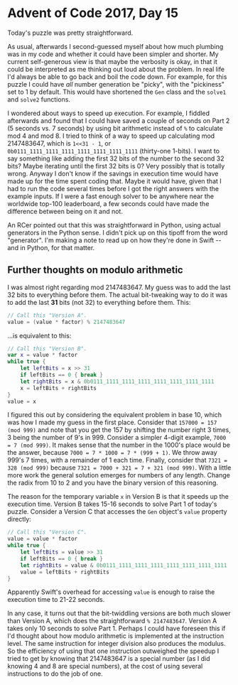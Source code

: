 # Advent of Code 2017, Day 15

Today's puzzle was pretty straightforward.

As usual, afterwards I second-guessed myself about how much plumbing was in my code and whether it could have been simpler and shorter.  My current self-generous view is that maybe the verbosity is okay, in that it could be interpreted as me thinking out loud about the problem.  In real life I'd always be able to go back and boil the code down.  For example, for this puzzle I could have *all* number generation be "picky", with the "pickiness" set to 1 by default.  This would have shortened the `Gen` class and the `solve1` and `solve2` functions.

I wondered about ways to speed up execution.  For example, I fiddled afterwards and found that I could have saved a couple of seconds on Part 2 (5 seconds vs. 7 seconds) by using bit arithmetic instead of `%` to calculate mod 4 and mod 8.  I tried to think of a way to speed up calculating mod 2147483647, which is `1<<31 - 1`, or `0b0111_1111_1111_1111_1111_1111_1111_1111` (thirty-one 1-bits).  I want to say something like adding the first 32 bits of the number to the second 32 bits?  Maybe iterating until the first 32 bits is 0?  Very possibly that is totally wrong.  Anyway I don't know if the savings in execution time would have made up for the time spent coding that.  Maybe it would have, given that I had to run the code several times before I got the right answers with the example inputs.  If I were a fast enough solver to be anywhere near the worldwide top-100 leaderboard, a few seconds could have made the difference between being on it and not.

An RCer pointed out that this was straightforward in Python, using actual generators in the Python sense.  I didn't pick up on this tipoff from the word "generator".  I'm making a note to read up on how they're done in Swift -- and in Python, for that matter.


<a name="modthoughts"></a>
## Further thoughts on modulo arithmetic

I was almost right regarding mod 2147483647.  My guess was to add the last 32 bits to everything before them.  The actual bit-tweaking way to do it was to add the last **31** bits (not 32) to everything before them.  This:

```swift
// Call this "Version A".
value = (value * factor) % 2147483647
```

...is equivalent to this:

```swift
// Call this "Version B".
var x = value * factor
while true {
	let leftBits = x >> 31
	if leftBits == 0 { break }
	let rightBits = x & 0b0111_1111_1111_1111_1111_1111_1111_1111
	x = leftBits + rightBits
}
value = x
```

I figured this out by considering the equivalent problem in base 10, which was how I made my guess in the first place.  Consider that `157000 = 157 (mod 999)` and note that you get the 157 by shifting the number right 3 times, 3 being the number of 9's in 999.  Consider a simpler 4-digit example, `7000 = 7 (mod 999)`.  It makes sense that the number in the 1000's place would be the answer, because `7000 = 7 * 1000 = 7 * (999 + 1)`.  We throw away 999's 7 times, with a remainder of 1 each time.  Finally, consider that `7321 = 328 (mod 999)` because `7321 = 7000 + 321 = 7 + 321 (mod 999)`.  With a little more work the general solution emerges for numbers of any length.  Change the radix from 10 to 2 and you have the binary version of this reasoning.

The reason for the temporary variable `x` in Version B is that it speeds up the execution time.  Version B takes 15-16 seconds to solve Part 1 of today's puzzle.  Consider a Version C that accesses the `Gen` object's `value` property directly:

```swift
// Call this "Version C".
value = value * factor
while true {
	let leftBits = value >> 31
	if leftBits == 0 { break }
	let rightBits = value & 0b0111_1111_1111_1111_1111_1111_1111_1111
	value = leftBits + rightBits
}
```

Apparently Swift's overhead for accessing `value` is enough to raise the execution time to 21-22 seconds.

In any case, it turns out that the bit-twiddling versions are both much slower than Version A, which does the straightforward `% 2147483647`.  Version A takes only 10 seconds to solve Part 1.  Perhaps I could have foreseen this if I'd thought about how modulo arithmetic is implemented at the instruction level.  The same instruction for integer division also produces the modulus.  So the efficiency of using that one instruction outweighed the speedup I tried to get by knowing that 2147483647 is a special number (as I did knowing 4 and 8 are special numbers), at the cost of using several instructions to do the job of one.

